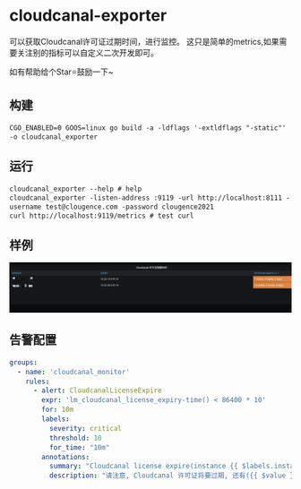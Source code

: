 # cloudcanal-exporter

可以获取Cloudcanal许可证过期时间，进行监控。 这只是简单的metrics,如果需要关注别的指标可以自定义二次开发即可。

如有帮助给个Star⭐鼓励一下~️

## 构建

```shell
CGO_ENABLED=0 GOOS=linux go build -a -ldflags '-extldflags "-static"' -o cloudcanal_exporter
```

## 运行

```shell
cloudcanal_exporter --help # help
cloudcanal_exporter -listen-address :9119 -url http://localhost:8111 -username test@clougence.com -password clougence2021
curl http://localhost:9119/metrics # test curl
```

## 样例

![grafana](grafana-demo.png)

## 告警配置
```yaml
groups:
  - name: 'cloudcanal_monitor'
    rules:
      - alert: CloudcanalLicenseExpire
        expr: 'lm_cloudcanal_license_expiry-time() < 86400 * 10'
        for: 10m
        labels:
          severity: critical
          threshold: 10
          for_time: "10m"
        annotations:
          summary: "Cloudcanal license expire(instance {{ $labels.instance }})"
          description: "请注意, Cloudcanal 许可证将要过期, 还有({{ $value }})s < 10天"
```
